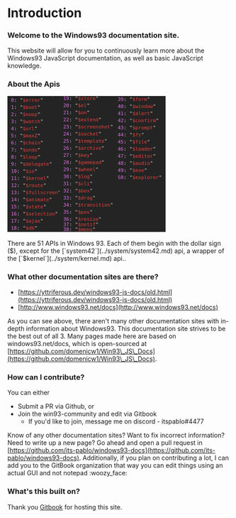 # Introduction

### Welcome to the Windows93 documentation site.

This website will allow for you to continuously learn more about the Windows93 JavaScript documentation, as well as basic JavaScript knowledge.

### About the Apis

![](../.gitbook/assets/image.png)

There are 51 APIs in Windows 93. Each of them begin with the dollar sign ($), except for the [`system42`](../system/system42.md) api, a wrapper of the [`$kernel`](../system/kernel.md) api..

### What other documentation sites are there?

* [https://yttriferous.dev/windows93-js-docs/old.html](https://yttriferous.dev/windows93-js-docs/old.html)
* [http://www.windows93.net/docs](http://www.windows93.net/docs)

As you can see above, there aren't many other documentation sites with in-depth information about Windows93. This documentation site strives to be the best out of all 3. Many pages made here are based on windows93.net/docs, which is open-sourced at [https://github.com/domenicw1/Win93\_JS\_Docs](https://github.com/domenicw1/Win93\_JS\_Docs).

### How can I contribute?

You can either

* Submit a PR via Github, or
* Join the win93-community and edit via Gitbook
  * If you'd like to join, message me on discord - itspablo#4477

Know of any other documentation sites? Want to fix incorrect information? Need to write up a new page? Go ahead and open a pull request in [https://github.com/its-pablo/windows93-docs](https://github.com/its-pablo/windows93-docs). Additionally, if you plan on contributing a lot, I can add you to the GitBook organization that way you can edit things using an actual GUI and not notepad :woozy\_face:

### What's this built on?

Thank you [Gitbook](http://www.gitbook.com) for hosting this site.
